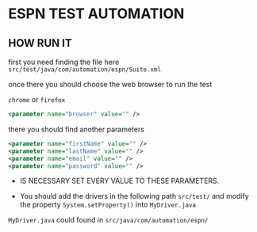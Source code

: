 # ESPN TEST AUTOMATION

## HOW RUN IT



first you need finding the file here `src/test/java/com/automation/espn/Suite.xml` 

once there you should choose the web browser to run the test 

`chrome` or `firefox`

```xml
<parameter name="browser" value="" />
```
there you should find another parameters

```xml
<parameter name="firstName" value="" />
<parameter name="lastName" value="" />
<parameter name="email" value="" />
<parameter name="password" value="" />
```

* IS NECESSARY SET EVERY VALUE TO THESE PARAMETERS.


- You should add the drivers in the following path `src/test/`
and modify the property `System.setProperty()` into `MyDriver.java`

`MyDriver.java` could found in `src/java/com/automation/espn/`